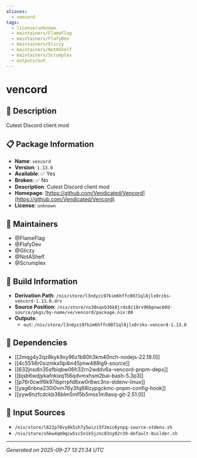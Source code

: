 ```yaml
---
aliases:
  - vencord
tags:
  - license/unknown
  - maintainers/FlameFlag
  - maintainers/FlafyDev
  - maintainers/Gliczy
  - maintainers/NotAShelf
  - maintainers/Scrumplex
  - outputs/out
---
```


# vencord

## 📝 Description

Cutest Discord client mod

## 📋 Package Information

- **Name**: `vencord`
- **Version**: `1.13.0`
- **Available**: ✅ Yes
- **Broken**: ✅ No
- **Description**: Cutest Discord client mod
- **Homepage**: [https://github.com/Vendicated/Vencord](https://github.com/Vendicated/Vencord)
- **License**: `unknown`
## 👥 Maintainers

- @FlameFlag
- @FlafyDev
- @Gliczy
- @NotAShelf
- @Scrumplex


## 🔧 Build Information

- **Derivation Path**: `/nix/store/l3ndyzi97kim6hffc0071ql8jlx0rzks-vencord-1.13.0.drv`
- **Source Position**: `/nix/store/ns30sqxb36k8jrds8z18rv96bpnwc60d-source/pkgs/by-name/ve/vencord/package.nix:80`
- **Outputs**:
  - `out`:  `/nix/store/l3ndyzi97kim6hffc0071ql8jlx0rzks-vencord-1.13.0`

## 🔗 Dependencies

- [[2mqg4y2qz8kyk9xy96z1b80h3km40nch-nodejs-22.19.0]]
- [[4c551i6r0sizmka1lp4in45jmw488lg9-source]]
- [[632jnsdln35sfbiqbw06h32rn2wddv6a-vencord-pnpm-deps]]
- [[bjsb6wdjykafnkixq156qdvmxhsm2bai-bash-5.3p3]]
- [[p76r0cwlf6k97ibprrpfd8xw0r8wc3nx-stdenv-linux]]
- [[yag6nbna230i0vm76y3fq88lzypgckmc-pnpm-config-hook]]
- [[yyw6nzfcdckb36blm5mf5b5mss1m9asq-git-2.51.0]]

## 📁 Input Sources

- `/nix/store/l622p70vy8k5sh7y5wizi5f2mic6ynpg-source-stdenv.sh`
- `/nix/store/shkw4qm9qcw5sc5n1k5jznc83ny02r39-default-builder.sh`

---
*Generated on 2025-09-27 13:21:34 UTC*
